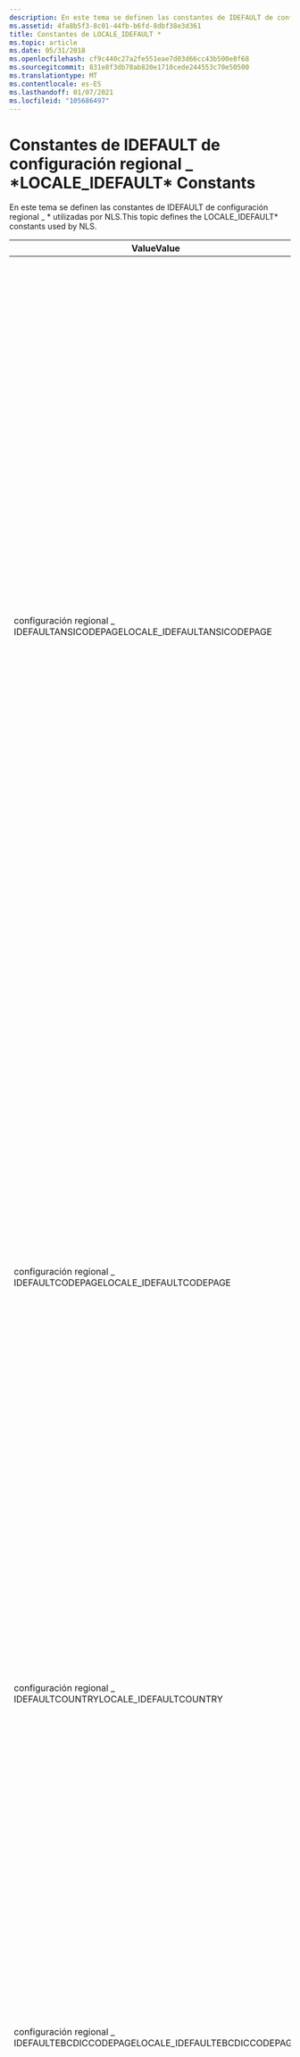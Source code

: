 ```yaml
---
description: En este tema se definen las constantes de IDEFAULT de configuración regional \_ \* utilizadas por NLS.
ms.assetid: 4fa8b5f3-8c01-44fb-b6fd-8dbf38e3d361
title: Constantes de LOCALE_IDEFAULT *
ms.topic: article
ms.date: 05/31/2018
ms.openlocfilehash: cf9c440c27a2fe551eae7d03d66cc43b500e8f68
ms.sourcegitcommit: 831e8f3db78ab820e1710cede244553c70e50500
ms.translationtype: MT
ms.contentlocale: es-ES
ms.lasthandoff: 01/07/2021
ms.locfileid: "105686497"
---
```

# <a name="locale_idefault-constants"></a><span data-ttu-id="11908-103">Constantes de IDEFAULT de configuración regional \_ \*</span><span class="sxs-lookup"><span data-stu-id="11908-103">LOCALE\_IDEFAULT\* Constants</span></span>

<span data-ttu-id="11908-104">En este tema se definen las constantes de IDEFAULT de configuración regional \_ \* utilizadas por NLS.</span><span class="sxs-lookup"><span data-stu-id="11908-104">This topic defines the LOCALE\_IDEFAULT\* constants used by NLS.</span></span>



| <span data-ttu-id="11908-105">Value</span><span class="sxs-lookup"><span data-stu-id="11908-105">Value</span></span>                          | <span data-ttu-id="11908-106">Significado</span><span class="sxs-lookup"><span data-stu-id="11908-106">Meaning</span></span>                                                                                                                                                                                                                                                                                                                                                                                                                                                                                                                                                                 |
|--------------------------------|-------------------------------------------------------------------------------------------------------------------------------------------------------------------------------------------------------------------------------------------------------------------------------------------------------------------------------------------------------------------------------------------------------------------------------------------------------------------------------------------------------------------------------------------------------------------------|
| <span data-ttu-id="11908-107">configuración regional \_ IDEFAULTANSICODEPAGE</span><span class="sxs-lookup"><span data-stu-id="11908-107">LOCALE\_IDEFAULTANSICODEPAGE</span></span>   | <span data-ttu-id="11908-108">Página de códigos ANSI usada por una configuración regional para las aplicaciones que no admiten Unicode.</span><span class="sxs-lookup"><span data-stu-id="11908-108">The ANSI code page used by a locale for applications that do not support Unicode.</span></span> <span data-ttu-id="11908-109">El número máximo de caracteres permitido para esta cadena es seis, incluido un carácter nulo de terminación.</span><span class="sxs-lookup"><span data-stu-id="11908-109">The maximum number of characters allowed for this string is six, including a terminating null character.</span></span> <span data-ttu-id="11908-110">Si no hay ninguna página de códigos ANSI disponible, solo se puede usar Unicode para la configuración regional.</span><span class="sxs-lookup"><span data-stu-id="11908-110">If no ANSI code page is available, only Unicode can be used for the locale.</span></span> <span data-ttu-id="11908-111">En este caso, el valor es CP \_ ACP (0).</span><span class="sxs-lookup"><span data-stu-id="11908-111">In this case, the value is CP\_ACP (0).</span></span> <span data-ttu-id="11908-112">Este tipo de configuración regional no se puede establecer como la configuración regional del sistema.</span><span class="sxs-lookup"><span data-stu-id="11908-112">Such a locale cannot be set as the system locale.</span></span> <span data-ttu-id="11908-113">Las aplicaciones que no admiten Unicode no funcionan correctamente con las configuraciones regionales marcadas como "solo Unicode".</span><span class="sxs-lookup"><span data-stu-id="11908-113">Applications that do not support Unicode do not work correctly with locales marked as "Unicode only".</span></span> <span data-ttu-id="11908-114">Para obtener una lista de las páginas de códigos ANSI y otras, vea [identificadores de páginas de códigos](code-page-identifiers.md).</span><span class="sxs-lookup"><span data-stu-id="11908-114">For a list of ANSI and other code pages, see [Code Page Identifiers](code-page-identifiers.md).</span></span> |
| <span data-ttu-id="11908-115">configuración regional \_ IDEFAULTCODEPAGE</span><span class="sxs-lookup"><span data-stu-id="11908-115">LOCALE\_IDEFAULTCODEPAGE</span></span>       | <span data-ttu-id="11908-116">Página de códigos del fabricante de equipos originales (OEM) asociada al país o región.</span><span class="sxs-lookup"><span data-stu-id="11908-116">Original equipment manufacturer (OEM) code page associated with the country/region.</span></span> <span data-ttu-id="11908-117">La página de códigos OEM se usa para la conversión de aplicaciones de modo de texto basadas en MS-dos.</span><span class="sxs-lookup"><span data-stu-id="11908-117">The OEM code page is used for conversion from MS-DOS-based, text-mode applications.</span></span> <span data-ttu-id="11908-118">Si la configuración regional no usa una página de códigos OEM, el valor es CP \_ OEMCP (1).</span><span class="sxs-lookup"><span data-stu-id="11908-118">If the locale does not use an OEM code page, the value is CP\_OEMCP (1).</span></span> <span data-ttu-id="11908-119">El número máximo de caracteres permitido para esta cadena es seis, incluido un carácter nulo de terminación.</span><span class="sxs-lookup"><span data-stu-id="11908-119">The maximum number of characters allowed for this string is six, including a terminating null character.</span></span> <span data-ttu-id="11908-120">Para obtener una lista de OEM y otras páginas de códigos, vea [identificadores de páginas de códigos](code-page-identifiers.md).</span><span class="sxs-lookup"><span data-stu-id="11908-120">For a list of OEM and other code pages, see [Code Page Identifiers](code-page-identifiers.md).</span></span>                                                                                                               |
| <span data-ttu-id="11908-121">configuración regional \_ IDEFAULTCOUNTRY</span><span class="sxs-lookup"><span data-stu-id="11908-121">LOCALE\_IDEFAULTCOUNTRY</span></span>        | <span data-ttu-id="11908-122">Obsoleto.</span><span class="sxs-lookup"><span data-stu-id="11908-122">Obsolete.</span></span> <span data-ttu-id="11908-123">No debe usarse.</span><span class="sxs-lookup"><span data-stu-id="11908-123">Do not use.</span></span> <span data-ttu-id="11908-124">Se proporcionó este valor para que se puedan completar las configuraciones regionales especificadas con valores predeterminados.</span><span class="sxs-lookup"><span data-stu-id="11908-124">This value was provided so that partially specified locales could be completed with default values.</span></span> <span data-ttu-id="11908-125">Las configuraciones regionales especificadas parcialmente ahora están en desuso.</span><span class="sxs-lookup"><span data-stu-id="11908-125">Partially specified locales are now deprecated.</span></span>                                                                                                                                                                                                                                                                                                                                                                                               |
| <span data-ttu-id="11908-126">configuración regional \_ IDEFAULTEBCDICCODEPAGE</span><span class="sxs-lookup"><span data-stu-id="11908-126">LOCALE\_IDEFAULTEBCDICCODEPAGE</span></span> | <span data-ttu-id="11908-127">**Windows 2000:** Página de códigos de Extended Binary Coded Decimal Interchange Code predeterminada (EBCDIC) asociada a la configuración regional.</span><span class="sxs-lookup"><span data-stu-id="11908-127">**Windows 2000:** Default Extended Binary Coded Decimal Interchange Code (EBCDIC) code page associated with the locale.</span></span> <span data-ttu-id="11908-128">El número máximo de caracteres permitido para esta cadena es seis, incluido un carácter nulo de terminación.</span><span class="sxs-lookup"><span data-stu-id="11908-128">The maximum number of characters allowed for this string is six, including a terminating null character.</span></span> <span data-ttu-id="11908-129">Para obtener una lista de EBCDIC y otras páginas de códigos, vea [identificadores de páginas de códigos](code-page-identifiers.md).</span><span class="sxs-lookup"><span data-stu-id="11908-129">For a list of EBCDIC and other code pages, see [Code Page Identifiers](code-page-identifiers.md).</span></span>                                                                                                                                                                                                                                     |
| <span data-ttu-id="11908-130">configuración regional \_ IDEFAULTLANGUAGE</span><span class="sxs-lookup"><span data-stu-id="11908-130">LOCALE\_IDEFAULTLANGUAGE</span></span>       | <span data-ttu-id="11908-131">Obsoleto.</span><span class="sxs-lookup"><span data-stu-id="11908-131">Obsolete.</span></span> <span data-ttu-id="11908-132">No debe usarse.</span><span class="sxs-lookup"><span data-stu-id="11908-132">Do not use.</span></span> <span data-ttu-id="11908-133">Se proporcionó este valor para que se puedan completar las configuraciones regionales especificadas con valores predeterminados.</span><span class="sxs-lookup"><span data-stu-id="11908-133">This value was provided so that partially specified locales could be completed with default values.</span></span> <span data-ttu-id="11908-134">Las configuraciones regionales especificadas parcialmente ahora están en desuso.</span><span class="sxs-lookup"><span data-stu-id="11908-134">Partially specified locales are now deprecated.</span></span>                                                                                                                                                                                                                                                                                                                                                                                               |
| <span data-ttu-id="11908-135">configuración regional \_ IDEFAULTMACCODEPAGE</span><span class="sxs-lookup"><span data-stu-id="11908-135">LOCALE\_IDEFAULTMACCODEPAGE</span></span>    | <span data-ttu-id="11908-136">Página de códigos predeterminada de Macintosh asociada a la configuración regional.</span><span class="sxs-lookup"><span data-stu-id="11908-136">Default Macintosh code page associated with the locale.</span></span> <span data-ttu-id="11908-137">El número máximo de caracteres permitido para esta cadena es seis, incluido un carácter nulo de terminación.</span><span class="sxs-lookup"><span data-stu-id="11908-137">The maximum number of characters allowed for this string is six, including a terminating null character.</span></span> <span data-ttu-id="11908-138">Si la configuración regional no usa una página de códigos de Macintosh, el valor es CP \_ MACCP (2).</span><span class="sxs-lookup"><span data-stu-id="11908-138">If the locale does not use a Macintosh code page, the value is CP\_MACCP (2).</span></span> <span data-ttu-id="11908-139">Para obtener una lista de Macintosh (MAC) y otras páginas de códigos, vea [identificadores de páginas de códigos](code-page-identifiers.md).</span><span class="sxs-lookup"><span data-stu-id="11908-139">For a list of Macintosh (MAC) and other code pages, see [Code Page Identifiers](code-page-identifiers.md).</span></span>                                                                                                                                                                                                              |



 

 

 



